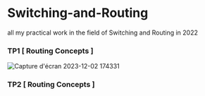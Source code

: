 # Switching-and-Routing
all my practical work in the field of Switching and Routing in 2022


### TP1 [ Routing Concepts ]




![Capture d'écran 2023-12-02 174331](https://github.com/othmanetaybi/Switching-and-Routing/assets/82034036/1ffc15bc-4aef-4050-8df9-0fea1330e663)






### TP2 [ Routing Concepts ]
